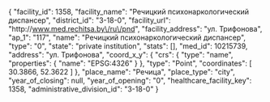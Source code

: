 {
    "facility_id": 1358,
    "facility_name": "Речицкий психонаркологический диспансер",
    "district_id": "3-18-0",
    "facility_url": "http:\/\/www.med.rechitsa.by\/ru\/pnd",
    "facility_address": "ул. Трифонова",
    "ap_1": "117",
    "name": "Речицкий психонаркологический диспансер",
    "type": "0",
    "state": "private institution",
    "stats": [],
    "med_id": 10215739,
    "address": "ул. Трифонова",
    "coord_x_y": {
        "crs": {
            "type": "name",
            "properties": {
                "name": "EPSG:4326"
            }
        },
        "type": "Point",
        "coordinates": [
            30.3866,
            52.3622
        ]
    },
    "place_name": "Речица",
    "place_type": "city",
    "year_of_closing": null,
    "year_of_opening": "0",
    "healthcare_facility_key": 1358,
    "administrative_division_id": "3-18-0"
}
